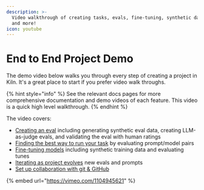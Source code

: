 ```yaml
---
description: >-
  Video walkthrough of creating tasks, evals, fine-tuning, synthetic data gen,
  and more!
icon: youtube
---
```


# End to End Project Demo

The demo video below walks you through  every step of creating a project in Kiln. It's a great place to start if you prefer video walk throughs.

{% hint style="info" %}
See the relevant docs pages for more comprehensive documentation and demo videos of each feature. This video is a quick high level walkthrough.
{% endhint %}

The video covers:

* [Creating an eval](evaluations.md) including generating synthetic eval data, creating LLM-as-judge evals, and validating the eval with human ratings
* [Finding the best way to run your task](evaluations.md#finding-the-ideal-run-method) by evaluating prompt/model pairs
* [Fine-tuning models](fine-tuning-guide.md) including synthetic training data and evaluating tunes
* [Iterating as project evolves](https://kiln.tech/blog/you_need_many_small_evals_for_ai_products#setup-team-evals) new evals and prompts
* [Set up collaboration with git & GitHub](collaboration.md)

{% embed url="https://vimeo.com/1104945621" %}

